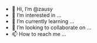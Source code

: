 - 👋 Hi, I’m @zausy
- 👀 I’m interested in ...
- 🌱 I’m currently learning ...
- 💞️ I’m looking to collaborate on ...
- 📫 How to reach me ...

<!---
zausy/zausy is a ✨ special ✨ repository because its `README.md` (this file) appears on your GitHub profile.
You can click the Preview link to take a look at your changes.
--->
